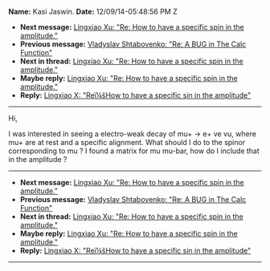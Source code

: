 **Name:** Kasi Jaswin.
**Date:** 12/09/14-05:48:56 PM Z

  - **Next message:** [Lingxiao Xu: "Re: How to have a specific spin in
    the amplitude."](0819.html)
  - **Previous message:** [Vladyslav Shtabovenko: "Re: A BUG in The Calc
    Function"](0817.html)
  - **Next in thread:** [Lingxiao Xu: "Re: How to have a specific spin
    in the amplitude."](0819.html)
  - **Maybe reply:** [Lingxiao Xu: "Re: How to have a specific spin in
    the amplitude."](0819.html)
  - **Reply:** [Lingxiao X: "Reï¼šHow to have a specific sin in the
    amplitude"](0945.html)

-----

Hi,  

I was interested in seeing a electro-weak decay of mu+ -\> e+ ve vu,
where mu+ are at rest and a specific alignment. What should I do to the
spinor corresponding to mu ? I found a matrix for mu mu-bar, how do I
include that in the amplitude ?  

-----

  - **Next message:** [Lingxiao Xu: "Re: How to have a specific spin in
    the amplitude."](0819.html)
  - **Previous message:** [Vladyslav Shtabovenko: "Re: A BUG in The Calc
    Function"](0817.html)
  - **Next in thread:** [Lingxiao Xu: "Re: How to have a specific spin
    in the amplitude."](0819.html)
  - **Maybe reply:** [Lingxiao Xu: "Re: How to have a specific spin in
    the amplitude."](0819.html)
  - **Reply:** [Lingxiao X: "Reï¼šHow to have a specific sin in the
    amplitude"](0945.html)

-----

